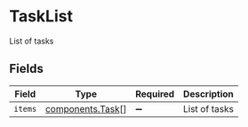 # TaskList

List of tasks


## Fields

| Field                                                | Type                                                 | Required                                             | Description                                          |
| ---------------------------------------------------- | ---------------------------------------------------- | ---------------------------------------------------- | ---------------------------------------------------- |
| `items`                                              | [components.Task](../../models/components/task.md)[] | :heavy_minus_sign:                                   | List of tasks                                        |